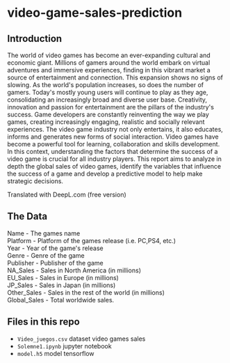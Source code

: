 # video-game-sales-prediction

## Introduction
The world of video games has become an ever-expanding cultural and economic giant. Millions of gamers around the world embark on virtual adventures and immersive experiences, finding in this vibrant market a source of entertainment and connection.
This expansion shows no signs of slowing. As the world's population increases, so does the number of gamers. Today's mostly young users will continue to play as they age, consolidating an increasingly broad and diverse user base.
Creativity, innovation and passion for entertainment are the pillars of the industry's success. Game developers are constantly reinventing the way we play games, creating increasingly engaging, realistic and socially relevant experiences.
The video game industry not only entertains, it also educates, informs and generates new forms of social interaction. Video games have become a powerful tool for learning, collaboration and skills development.
In this context, understanding the factors that determine the success of a video game is crucial for all industry players. This report aims to analyze in depth the global sales of video games, identify the variables that influence the success of a game and develop a predictive model to help make strategic decisions.


Translated with DeepL.com (free version)

## The Data

Name - The games name  
Platform - Platform of the games release (i.e. PC,PS4, etc.)  
Year - Year of the game's release  
Genre - Genre of the game  
Publisher - Publisher of the game  
NA_Sales - Sales in North America (in millions)  
EU_Sales - Sales in Europe (in millions)  
JP_Sales - Sales in Japan (in millions)  
Other_Sales - Sales in the rest of the world (in millions)  
Global_Sales - Total worldwide sales.  

## Files in this repo
- `Video_juegos.csv` dataset video games sales
- `Solemne1.ipynb` jupyter notebook
- `model.h5` model tensorflow
